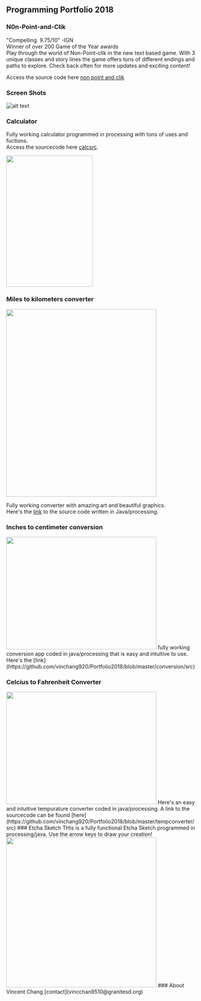 ## Programming Portfolio 2018
### N0n-Point-and-Clik
 "Compelling. 9.75/10" -IGN <br>
 Winner of over 200 Game of the Year awards<br>
 Play through the world of Non-Point-clik in the new text based game. With 3 unique classes and story lines the game offers tons of different endings and paths to explore. Check back often for more updates and exciting content! <br>
 
Access the source code here [non point and clik ](https://github.com/DoubekSeth/NonPointAndClick) <br>

### Screen Shots
![alt text](https://vinchang920.github.io/Portfolio2018/sword.png "Logo Title Text 1")



### Calculator
Fully working calculator programmed in processing with tons of uses and fuctions. <br>
Access the sourcecode here [calcsrc](https://github.com/vinchang920/calculator).

<img src="https://vinchang.github.io/Portfolio2018/calcscreenshot.png" width="230" height="350" />

### Miles to kilometers converter
<img src="https://vinchang920.github.io/Portfolio2018/converter.png" width="400" height="500" />

Fully working converter with amazing art and beautiful graphics. <br>
Here's the [link](https://github.com/vinchang920/Portfolio2018/blob/master/converter/src) to the source code written in Java/processing.

### Inches to centimeter conversion
<img src="https://vinchang920.github.io/Portfolio2018/conversion.png" width="400" height="300" />
fully working conversion app coded in java/processing that is easy and intuitive to use.
Here's the [link](https://github.com/vinchang920/Portfolio2018/blob/master/conversion/src)

### Celcius to Fahrenheit Converter
<img src="https://vinchang920.github.io/Portfolio2018/tempconverter.png" width="400" height="300" />
Here's an easy and intuitive tempurature converter coded in java/processing. A link to the sourcecode can be found [here](https://github.com/vinchang920/Portfolio2018/blob/master/tempconverter/src)
### Etcha Sketch
THis is a fully functional Etcha Sketch programmed in processing/java. Use the arrow keys to draw your creation!
<img src="https://vinchang920.github.io/Portfolio2018/sketch.png" width"400" height="400" />
### About
Vincent Chang
[contact](vincchan9510@granitesd.org)


